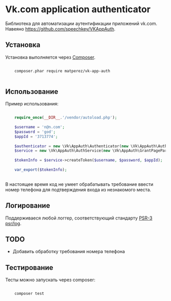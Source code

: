 Vk.com application authenticator
================================

Библиотека для автоматизации аутентификации приложений vk.com. Навеяно https://github.com/speechkey/VKAppAuth.

Установка
---------

Установка выполняется через [Composer](http://getcomposer.org). 

```bash

    composer.phar require matperez/vk-app-auth
    
```

Использование
-------------

Пример использования:

```php

    require_once(__DIR__.'/vendor/autoload.php');
    
    $username = 'n@n.com';
    $password = 'god';
    $appId = '3713774';
    
    $authenticator = new \Vk\AppAuth\Authenticator(new \Vk\AppAuth\AuthPageParser());
    $service = new \Vk\AppAuth\AuthService(new \Vk\AppAuth\GrantPageParser(), $authenticator);
    
    $tokenInfo = $service->createToken($username, $password, $appId);
    
    var_export($tokenInfo);
    
```

В настоящее время код не умеет обрабатывать требование ввести номер телефона для подтверждения входа из незнакомого места.

Логирование
-----------

Поддерживаеся любой логгер, соответствующий стандарту [PSR-3 psr/log](https://packagist.org/packages/psr/log). 

TODO
----

- Добавить обработку требования номера телефона

Тестирование
------------

Тесты можно запускать через composer:

```bash

    composer test

```
